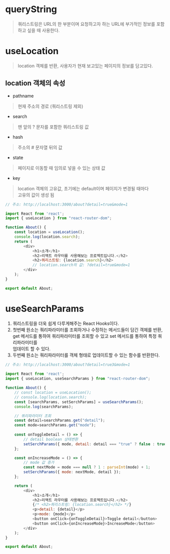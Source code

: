 # queryString
> 쿼리스트링은 URL의 한 부분이며 요청하고자 하는 URL에 부가적인 정보를 포함하고 싶을 때 사용한다.

# useLocation
> location 객체를 반환, 사용자가 현재 보고있는 페이지의 정보를 담고있다.

## location 객체의 속성
* pathname
> 현재 주소의 경로 (쿼리스트링 제외)
* search
> 맨 앞의 ? 문자를 포함한 쿼리스트링 값
* hash
> 주소의 # 문자열 뒤의 값
* state
> 페이지로 이동할 때 임의로 넣을 수 있는 상태 값
* key
> location 객체의 고유값, 초기에는 default이며 페이지가 변경될 때마다  
> 고유의 값이 생성 됨
```javascript
// 주소: http://localhost:3000/about?detail=true&mode=1

import React from 'react';
import { useLocation } from "react-router-dom";

function About() {
    const location = useLocation();
    console.log(location.search);
    return (
        <div>
            <h1>소개</h1>
            <h2>리액트 라우터를 사용해보는 프로젝트입니다.</h2>
            <h2>쿼리스트링: {location.search}</h2>
            // location.search의 값: ?detail=true&mode=1
        </div>
    );
}

export default About;
```
# useSearchParams
1. 쿼리스트링을 더욱 쉽게 다루게해주는 React Hooks이다.
2. 첫번째 원소는 쿼리파라미터를 조회하거나 수정하는 메서드들이 담긴 객체를 반환,  
   get 메서드를 통하여 쿼리파라미터를 조회할 수 있고 set 메서드를 통하여 특정 쿼리파라미터를  
   업데이트 할 수 있다.
3. 두번째 원소는 쿼리파라미터를 객체 형태로 업데이트할 수 있는 함수를 반환한다.
```javascript
// 주소: http://localhost:3000/about?detail=true3&mode=1
    
import React from 'react';
import { useLocation, useSearchParams } from "react-router-dom";

function About() {
    // const location = useLocation();
    // console.log(location.search);
    const [searchParams, setSerchParams] = useSearchParams();
    console.log(searchParams);

    // 쿼리파라미터 조회
    const detail=searchParams.get("detail");
    const mode=searchParams.get("mode");
   
    const onToggleDetail = () => {
        // detail boolean 상태변환
        setSerchParams({ mode, detail: detail === "true" ? false : true} );
    };

    const onIncreaseMode = () => {
        // mode 값 증가
        const nextMode = mode === null ? 1 : parseInt(mode) + 1;
        setSerchParams({ mode: nextMode, detail });
    };

    return (
        <div>
            <h1>소개</h1>
            <h2>리액트 라우터를 사용해보는 프로젝트입니다.</h2>
            {/* <h2>쿼리스트링: {location.search}</h2> */}
            <p>detail: {detail}</p>
            <p>mode: {mode}</p>
            <button onClick={onToggleDetail}>Toggle detail</button>
            <button onClick={onIncreaseMode}>IncreaseMode</button>
        </div>
    );
}

export default About;
```
